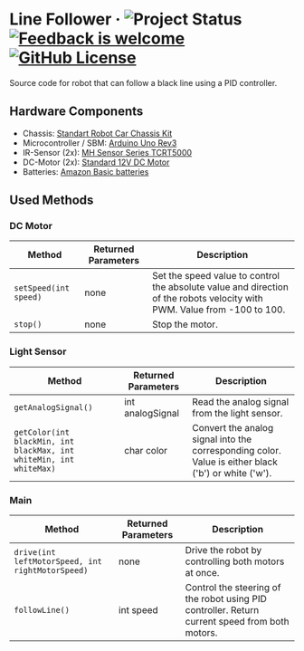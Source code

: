 # Line Follower &middot; ![Project Status](https://img.shields.io/badge/project_status-building-cyan) [![Feedback is welcome](https://img.shields.io/badge/feedback-welcome-green)](https://github.com/MaximilianKautzsch) [![GitHub License](https://img.shields.io/github/license/MaximilianKautzsch/line-follower?color=blue)](https://github.com/MaximilianKautzsch/line-follower/blob/main/LICENSE)

Source code for robot that can follow a black line using a PID controller.

<!--
TODO:

- [ ] Finish program
- [ ] Test out robot
- [ ] Set project status to closed
- [ ] Upload all programs with submodules as one .zip file into the `src/main` directory

-->

## Hardware Components

- Chassis: [Standart Robot Car Chassis Kit](https://www.amazon.de/Smart-Chassis-Motors-Encoder-Battery/dp/B01LXY7CM3/ref=sr_1_5?keywords=robot+chassis&qid=1692451580&sr=8-5)
- Microcontroller / SBM: [Arduino Uno Rev3](https://www.amazon.de/Arduino-A000066-UNO-Rev3/dp/B008GRTSV6/ref=sr_1_3?__mk_de_DE=%C3%85M%C3%85%C5%BD%C3%95%C3%91&crid=3GB4E0KZ111IV&keywords=arduino%2Buno%2Brev3&qid=1692451624&sprefix=arduino%2Buno%2Brev3%2Caps%2C105&sr=8-3&th=1)
- IR-Sensor (2x): [MH Sensor Series TCRT5000](https://www.amazon.de/AZDelivery-TRCT5000-Infrarot-Hindernis-Vermeidung/dp/B07DRCKV3X/ref=sr_1_3?keywords=Tcrt5000&qid=1692451702&sr=8-3)
- DC-Motor (2x): [Standard 12V DC Motor](https://www.amazon.de/Gebildet-Getriebemotor-Allradantrieb-Spielzeugauto-Flugzeugspielzeug-Chargennummer/dp/B07Z4PYJY4/ref=sr_1_26?keywords=dc%2Bmotor&qid=1692451768&sr=8-26&th=1)
- Batteries: [Amazon Basic batteries](https://www.amazon.de/Amazon-Basics-AA-Alkalibatterien-leistungsstark-variieren-Grau/dp/B00NTCH52W/ref=sr_1_10?__mk_de_DE=%C3%85M%C3%85%C5%BD%C3%95%C3%91&crid=24A8CZRLISJW2&keywords=star+batterien&qid=1692451810&sprefix=star+batterien%2Caps%2C96&sr=8-10)

## Used Methods

### DC Motor

| Method                | Returned Parameters |  Description                                                                                                             |
| --------------------- | ------------------- | ------------------------------------------------------------------------------------------------------------------------ |
| `setSpeed(int speed)` | none                | Set the speed value to control the absolute value and direction of the robots velocity with PWM. Value from -100 to 100. |
| `stop()`              | none                | Stop the motor.                                                                                                          |

### Light Sensor

| Method                                                             | Returned Parameters | Description                                                                                         |
| ------------------------------------------------------------------ | ------------------- | --------------------------------------------------------------------------------------------------- |
| `getAnalogSignal()`                                                | int analogSignal    | Read the analog signal from the light sensor.                                                       |
| `getColor(int blackMin, int blackMax, int whiteMin, int whiteMax)` | char color          | Convert the analog signal into the corresponding color. Value is either black ('b') or white ('w'). |

### Main

| Method                                           | Returned Parameters | Description                                                                                    |
| ------------------------------------------------ | ------------------- | ---------------------------------------------------------------------------------------------- |
| `drive(int leftMotorSpeed, int rightMotorSpeed)` | none                | Drive the robot by controlling both motors at once.                                            |
| `followLine()`                                   | int speed           | Control the steering of the robot using PID controller. Return current speed from both motors. |
